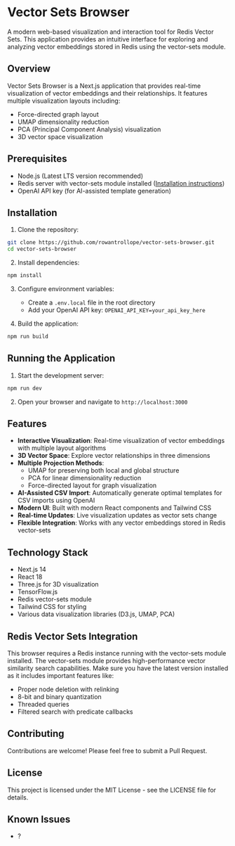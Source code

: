 # Vector Sets Browser

A modern web-based visualization and interaction tool for Redis Vector Sets. This application provides an intuitive interface for exploring and analyzing vector embeddings stored in Redis using the vector-sets module.

## Overview

Vector Sets Browser is a Next.js application that provides real-time visualization of vector embeddings and their relationships. It features multiple visualization layouts including:

- Force-directed graph layout
- UMAP dimensionality reduction
- PCA (Principal Component Analysis) visualization
- 3D vector space visualization

## Prerequisites

- Node.js (Latest LTS version recommended)
- Redis server with vector-sets module installed ([Installation instructions](https://github.com/antirez/vector-sets))
- OpenAI API key (for AI-assisted template generation)

## Installation

1. Clone the repository:
```bash
git clone https://github.com/rowantrollope/vector-sets-browser.git
cd vector-sets-browser
```

2. Install dependencies:
```bash
npm install
```

3. Configure environment variables:
   - Create a `.env.local` file in the root directory
   - Add your OpenAI API key: `OPENAI_API_KEY=your_api_key_here`

4. Build the application:
```bash
npm run build
```

## Running the Application

1. Start the development server:
```bash
npm run dev
```

2. Open your browser and navigate to `http://localhost:3000`

## Features

- **Interactive Visualization**: Real-time visualization of vector embeddings with multiple layout algorithms
- **3D Vector Space**: Explore vector relationships in three dimensions
- **Multiple Projection Methods**:
  - UMAP for preserving both local and global structure
  - PCA for linear dimensionality reduction
  - Force-directed layout for graph visualization
- **AI-Assisted CSV Import**: Automatically generate optimal templates for CSV imports using OpenAI
- **Modern UI**: Built with modern React components and Tailwind CSS
- **Real-time Updates**: Live visualization updates as vector sets change
- **Flexible Integration**: Works with any vector embeddings stored in Redis vector-sets

## Technology Stack

- Next.js 14
- React 18
- Three.js for 3D visualization
- TensorFlow.js
- Redis vector-sets module
- Tailwind CSS for styling
- Various data visualization libraries (D3.js, UMAP, PCA)

## Redis Vector Sets Integration

This browser requires a Redis instance running with the vector-sets module installed. The vector-sets module provides high-performance vector similarity search capabilities. Make sure you have the latest version installed as it includes important features like:

- Proper node deletion with relinking
- 8-bit and binary quantization
- Threaded queries
- Filtered search with predicate callbacks

## Contributing

Contributions are welcome! Please feel free to submit a Pull Request.

## License

This project is licensed under the MIT License - see the LICENSE file for details.

## Known Issues

- ?
